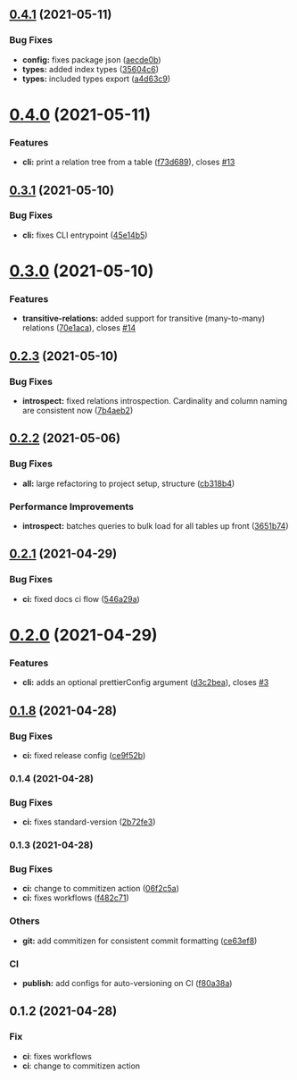 ## [0.4.1](https://github.com/MattGson/relational-schema/compare/v0.4.0...v0.4.1) (2021-05-11)


### Bug Fixes

* **config:** fixes package json ([aecde0b](https://github.com/MattGson/relational-schema/commit/aecde0b8de0d9246b0246acb84f620b71977e989))
* **types:** added index types ([35604c6](https://github.com/MattGson/relational-schema/commit/35604c608d4b159927f480cafedf70cbd8f203df))
* **types:** included types export ([a4d63c9](https://github.com/MattGson/relational-schema/commit/a4d63c97529da88e005a9806508f533ba977b5f2))

# [0.4.0](https://github.com/MattGson/relational-schema/compare/v0.3.1...v0.4.0) (2021-05-11)


### Features

* **cli:** print a relation tree from a table ([f73d689](https://github.com/MattGson/relational-schema/commit/f73d689cb1849427518f319e88c253e40b296682)), closes [#13](https://github.com/MattGson/relational-schema/issues/13)

## [0.3.1](https://github.com/MattGson/relational-schema/compare/v0.3.0...v0.3.1) (2021-05-10)


### Bug Fixes

* **cli:** fixes CLI entrypoint ([45e14b5](https://github.com/MattGson/relational-schema/commit/45e14b516d61566e4ee89b0f7ddd144829faa90d))

# [0.3.0](https://github.com/MattGson/relational-schema/compare/v0.2.3...v0.3.0) (2021-05-10)


### Features

* **transitive-relations:** added support for transitive (many-to-many) relations ([70e1aca](https://github.com/MattGson/relational-schema/commit/70e1aca19a63516560ef57b89c4fadca16406f05)), closes [#14](https://github.com/MattGson/relational-schema/issues/14)

## [0.2.3](https://github.com/MattGson/relational-schema/compare/v0.2.2...v0.2.3) (2021-05-10)


### Bug Fixes

* **introspect:** fixed relations introspection. Cardinality and column naming are consistent now ([7b4aeb2](https://github.com/MattGson/relational-schema/commit/7b4aeb261d8611a8fdcc1ae51070c4c92e01001a))

## [0.2.2](https://github.com/MattGson/relational-schema/compare/v0.2.1...v0.2.2) (2021-05-06)


### Bug Fixes

* **all:** large refactoring to project setup, structure ([cb318b4](https://github.com/MattGson/relational-schema/commit/cb318b4a02aac287845749a0c5417665f66f52bb))


### Performance Improvements

* **introspect:** batches queries to bulk load for all tables up front ([3651b74](https://github.com/MattGson/relational-schema/commit/3651b740a31a6ad393bc4a10a010bf45fbfda8fb))

## [0.2.1](https://github.com/MattGson/relational-schema/compare/v0.2.0...v0.2.1) (2021-04-29)


### Bug Fixes

* **ci:** fixed docs ci flow ([546a29a](https://github.com/MattGson/relational-schema/commit/546a29a767208daa34dc3f73e363e3c6f239f4da))

# [0.2.0](https://github.com/MattGson/relational-schema/compare/v0.1.8...v0.2.0) (2021-04-29)


### Features

* **cli:** adds an optional prettierConfig argument ([d3c2bea](https://github.com/MattGson/relational-schema/commit/d3c2bea8da39fe3ed37b6c76e0704f8c2d59d062)), closes [#3](https://github.com/MattGson/relational-schema/issues/3)

## [0.1.8](https://github.com/MattGson/relational-schema/compare/v0.1.7...v0.1.8) (2021-04-28)


### Bug Fixes

* **ci:** fixed release config ([ce9f52b](https://github.com/MattGson/relational-schema/commit/ce9f52bf6319bba043ff18db71f8753e93e73440))


### 0.1.4 (2021-04-28)


### Bug Fixes

* **ci:** fixes standard-version ([2b72fe3](https://github.com/MattGson/relational-schema/commit/2b72fe30ff85ef8891e92a1a813442956aa05684))

### 0.1.3 (2021-04-28)


### Bug Fixes

* **ci:** change to commitizen action ([06f2c5a](https://github.com/MattGson/relational-schema/commit/06f2c5a24826dc6877e8cceedfc657790beb0f53))
* **ci:** fixes workflows ([f482c71](https://github.com/MattGson/relational-schema/commit/f482c71c9c43b40a28d1292010d4f2be879f4920))


### Others

* **git:** add commitizen for consistent commit formatting ([ce63ef8](https://github.com/MattGson/relational-schema/commit/ce63ef8d93f1d3122bf017815d613b5769b33b84))


### CI

* **publish:** add configs for auto-versioning on CI ([f80a38a](https://github.com/MattGson/relational-schema/commit/f80a38abf7c356e0a07125a39bdd7e65854fbdc5))

## 0.1.2 (2021-04-28)

### Fix

- **ci**: fixes workflows
- **ci**: change to commitizen action

